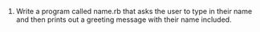 1. Write a program called name.rb that asks the user to type in their name and then prints out a greeting message with their name included.